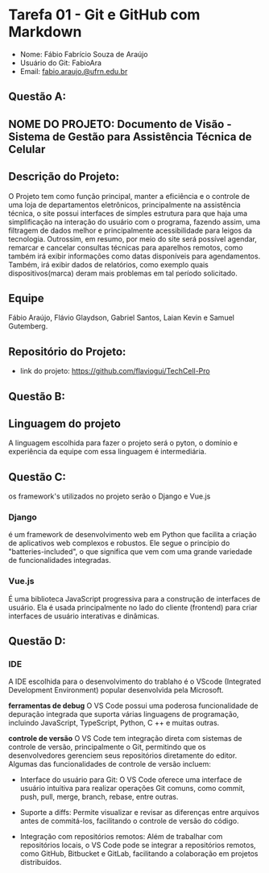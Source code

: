 # Tarefa 01 - Git e GitHub com Markdown

* Nome: Fábio Fabrício Souza de Araújo
* Usuário do Git: FabioAra
* Email: fabio.araujo.@ufrn.edu.br

## Questão A:
## NOME DO PROJETO: Documento de Visão - Sistema de Gestão para Assistência Técnica de Celular
## Descrição do Projeto: 
O Projeto tem como função principal, manter a eficiência e o controle de uma loja de departamentos eletrônicos, principalmente na assistência técnica, o site possui interfaces de simples estrutura para que haja uma simplificação na interação do usuário com o programa, fazendo assim, uma filtragem de dados melhor e principalmente acessibilidade para leigos da tecnologia. Outrossim, em resumo, por meio do site será possível agendar, remarcar e cancelar consultas técnicas para aparelhos remotos, como também irá exibir informações como datas disponíveis para agendamentos. Também, irá exibir dados de relatórios, como exemplo quais dispositivos(marca) deram mais problemas em tal período solicitado.

## Equipe
Fábio Araújo, Flávio Glaydson, Gabriel Santos, Laian Kevin e Samuel Gutemberg.

## Repositório do Projeto:
* link do projeto: https://github.com/flaviogui/TechCell-Pro

## Questão B:

## Linguagem do projeto
 A linguagem escolhida para fazer o projeto será o pyton, o domínio e experiência da equipe com essa linguagem é intermediária.

## Questão C:

os framework's utilizados no projeto serão o Django e Vue.js 

### Django
é um framework de desenvolvimento web em Python que facilita a criação de aplicativos web complexos e robustos. Ele segue o princípio do "batteries-included", o que significa que vem com uma grande variedade de funcionalidades integradas.
### Vue.js
É uma biblioteca JavaScript progressiva para a construção de interfaces de usuário. Ela é usada principalmente no lado do cliente (frontend) para criar interfaces de usuário interativas e dinâmicas. 

## Questão D:

### IDE
A IDE escolhida para o desenvolvimento do trablaho é o VScode (Integrated Development Environment) popular desenvolvida pela Microsoft.

__ferramentas de debug__
O VS Code possui uma poderosa funcionalidade de depuração integrada que suporta várias linguagens de programação, incluindo JavaScript, TypeScript, Python, C ++ e muitas outras. 

__controle de versão__
O VS Code tem integração direta com sistemas de controle de versão, principalmente o Git, permitindo que os desenvolvedores gerenciem seus repositórios diretamente do editor. Algumas das funcionalidades de controle de versão incluem:

* Interface do usuário para Git: 
O VS Code oferece uma interface de usuário intuitiva para realizar operações Git comuns, como commit, push, pull, merge, branch, rebase, entre outras.

* Suporte a diffs: 
Permite visualizar e revisar as diferenças entre arquivos antes de commitá-los, facilitando o controle de versão do código.

* Integração com repositórios remotos: 
Além de trabalhar com repositórios locais, o VS Code pode se integrar a repositórios remotos, como GitHub, Bitbucket e GitLab, facilitando a colaboração em projetos distribuídos.







